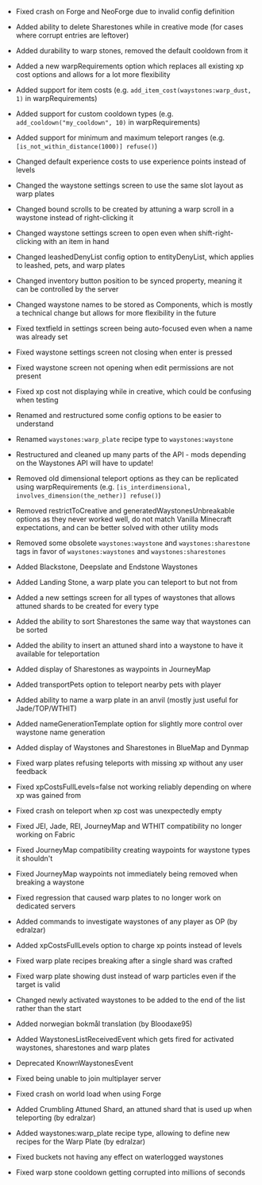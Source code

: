 - Fixed crash on Forge and NeoForge due to invalid config definition

- Added ability to delete Sharestones while in creative mode (for cases where corrupt entries are leftover)
- Added durability to warp stones, removed the default cooldown from it
- Added a new warpRequirements option which replaces all existing xp cost options and allows for a lot more flexibility
- Added support for item costs (e.g. `add_item_cost(waystones:warp_dust, 1)` in warpRequirements)
- Added support for custom cooldown types (e.g. `add_cooldown("my_cooldown", 10)` in warpRequirements)
- Added support for minimum and maximum teleport ranges (e.g. `[is_not_within_distance(1000)] refuse()`)
- Changed default experience costs to use experience points instead of levels
- Changed the waystone settings screen to use the same slot layout as warp plates
- Changed bound scrolls to be created by attuning a warp scroll in a waystone instead of right-clicking it
- Changed waystone settings screen to open even when shift-right-clicking with an item in hand
- Changed leashedDenyList config option to entityDenyList, which applies to leashed, pets, and warp plates
- Changed inventory button position to be synced property, meaning it can be controlled by the server
- Changed waystone names to be stored as Components, which is mostly a technical change but allows for more flexibility in the future
- Fixed textfield in settings screen being auto-focused even when a name was already set
- Fixed waystone settings screen not closing when enter is pressed
- Fixed waystone screen not opening when edit permissions are not present
- Fixed xp cost not displaying while in creative, which could be confusing when testing
- Renamed and restructured some config options to be easier to understand
- Renamed `waystones:warp_plate` recipe type to `waystones:waystone`
- Restructured and cleaned up many parts of the API - mods depending on the Waystones API will have to update!
- Removed old dimensional teleport options as they can be replicated using warpRequirements (e.g. `[is_interdimensional, involves_dimension(the_nether)] refuse()`)
- Removed restrictToCreative and generatedWaystonesUnbreakable options as they never worked well, do not match Vanilla Minecraft expectations, and can be better solved with other utility mods
- Removed some obsolete `waystones:waystone` and `waystones:sharestone` tags in favor of `waystones:waystones` and `waystones:sharestones`

- Added Blackstone, Deepslate and Endstone Waystones
- Added Landing Stone, a warp plate you can teleport to but not from
- Added a new settings screen for all types of waystones that allows attuned shards to be created for every type
- Added the ability to sort Sharestones the same way that waystones can be sorted
- Added the ability to insert an attuned shard into a waystone to have it available for teleportation
- Added display of Sharestones as waypoints in JourneyMap
- Added transportPets option to teleport nearby pets with player
- Added ability to name a warp plate in an anvil (mostly just useful for Jade/TOP/WTHIT)
- Added nameGenerationTemplate option for slightly more control over waystone name generation
- Added display of Waystones and Sharestones in BlueMap and Dynmap
- Fixed warp plates refusing teleports with missing xp without any user feedback
- Fixed xpCostsFullLevels=false not working reliably depending on where xp was gained from
- Fixed crash on teleport when xp cost was unexpectedly empty
- Fixed JEI, Jade, REI, JourneyMap and WTHIT compatibility no longer working on Fabric
- Fixed JourneyMap compatibility creating waypoints for waystone types it shouldn't
- Fixed JourneyMap waypoints not immediately being removed when breaking a waystone
- Fixed regression that caused warp plates to no longer work on dedicated servers

- Added commands to investigate waystones of any player as OP (by edralzar)
- Added xpCostsFullLevels option to charge xp points instead of levels
- Fixed warp plate recipes breaking after a single shard was crafted
- Fixed warp plate showing dust instead of warp particles even if the target is valid
- Changed newly activated waystones to be added to the end of the list rather than the start
- Added norwegian bokmål translation (by Bloodaxe95)
- Added WaystonesListReceivedEvent which gets fired for activated waystones, sharestones and warp plates
- Deprecated KnownWaystonesEvent

- Fixed being unable to join multiplayer server
- Fixed crash on world load when using Forge

- Added Crumbling Attuned Shard, an attuned shard that is used up when teleporting (by edralzar)
- Added waystones:warp_plate recipe type, allowing to define new recipes for the Warp Plate (by edralzar)
- Fixed buckets not having any effect on waterlogged waystones
- Fixed warp stone cooldown getting corrupted into millions of seconds